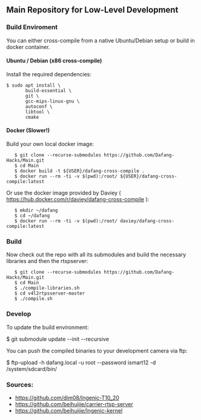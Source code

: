 ## Main Repository for Low-Level Development

### Build Enviroment

You can either cross-compile from a native Ubuntu/Debian setup or  build in docker container.

#### Ubuntu / Debian (x86 cross-compile)
Install the required dependencies:

    $ sudo apt install \
           build-essential \
           git \
           gcc-mips-linux-gnu \
           autoconf \
           libtool \
           cmake

#### Docker (Slower!)
Build your own local docker image:

       $ git clone --recurse-submodules https://github.com/Dafang-Hacks/Main.git
       $ cd Main
       $ docker build -t ${USER}/dafang-cross-compile .
       $ docker run --rm -ti -v $(pwd):/root/ ${USER}/dafang-cross-compile:latest
 
 Or use the docker image provided by Daviey ( https://hub.docker.com/r/daviey/dafang-cross-compile ):

       $ mkdir ~/dafang
       $ cd ~/dafang
       $ docker run --rm -ti -v $(pwd):/root/ daviey/dafang-cross-compile:latest

### Build
Now check out the repo with all its submodules and build the necessary libraries and then the rtspserver:
 
       $ git clone --recurse-submodules https://github.com/Dafang-Hacks/Main.git
       $ cd Main
       $ ./compile-libraries.sh
       $ cd v4l2rtpsserver-master
       $ ./compile.sh

### Develop
To update the build environment:

$ git submodule update --init --recursive

You can push the compiled binaries to your development camera via ftp:

$ ftp-upload -h dafang.local -u root --password ismart12 -d /system/sdcard/bin/

### Sources:
- https://github.com/dim08/Ingenic-T10_20
- https://github.com/beihuijie/carrier-rtsp-server
- https://github.com/beihuijie/Ingenic-kernel
